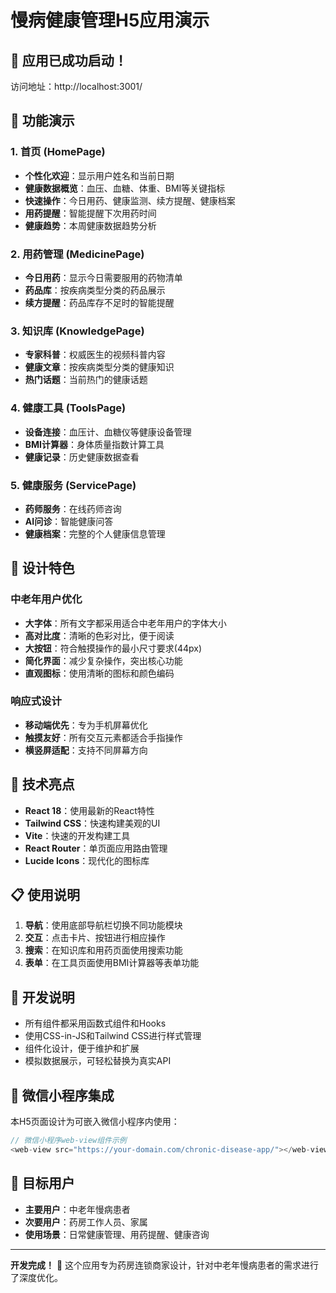 # 慢病健康管理H5应用演示

## 🎉 应用已成功启动！

访问地址：http://localhost:3001/

## 📱 功能演示

### 1. 首页 (HomePage)
- **个性化欢迎**：显示用户姓名和当前日期
- **健康数据概览**：血压、血糖、体重、BMI等关键指标
- **快速操作**：今日用药、健康监测、续方提醒、健康档案
- **用药提醒**：智能提醒下次用药时间
- **健康趋势**：本周健康数据趋势分析

### 2. 用药管理 (MedicinePage)
- **今日用药**：显示今日需要服用的药物清单
- **药品库**：按疾病类型分类的药品展示
- **续方提醒**：药品库存不足时的智能提醒

### 3. 知识库 (KnowledgePage)
- **专家科普**：权威医生的视频科普内容
- **健康文章**：按疾病类型分类的健康知识
- **热门话题**：当前热门的健康话题

### 4. 健康工具 (ToolsPage)
- **设备连接**：血压计、血糖仪等健康设备管理
- **BMI计算器**：身体质量指数计算工具
- **健康记录**：历史健康数据查看

### 5. 健康服务 (ServicePage)
- **药师服务**：在线药师咨询
- **AI问诊**：智能健康问答
- **健康档案**：完整的个人健康信息管理

## 🎨 设计特色

### 中老年用户优化
- **大字体**：所有文字都采用适合中老年用户的字体大小
- **高对比度**：清晰的色彩对比，便于阅读
- **大按钮**：符合触摸操作的最小尺寸要求(44px)
- **简化界面**：减少复杂操作，突出核心功能
- **直观图标**：使用清晰的图标和颜色编码

### 响应式设计
- **移动端优先**：专为手机屏幕优化
- **触摸友好**：所有交互元素都适合手指操作
- **横竖屏适配**：支持不同屏幕方向

## 🚀 技术亮点

- **React 18**：使用最新的React特性
- **Tailwind CSS**：快速构建美观的UI
- **Vite**：快速的开发构建工具
- **React Router**：单页面应用路由管理
- **Lucide Icons**：现代化的图标库

## 📋 使用说明

1. **导航**：使用底部导航栏切换不同功能模块
2. **交互**：点击卡片、按钮进行相应操作
3. **搜索**：在知识库和用药页面使用搜索功能
4. **表单**：在工具页面使用BMI计算器等表单功能

## 🔧 开发说明

- 所有组件都采用函数式组件和Hooks
- 使用CSS-in-JS和Tailwind CSS进行样式管理
- 组件化设计，便于维护和扩展
- 模拟数据展示，可轻松替换为真实API

## 📱 微信小程序集成

本H5页面设计为可嵌入微信小程序内使用：

```javascript
// 微信小程序web-view组件示例
<web-view src="https://your-domain.com/chronic-disease-app/"></web-view>
```

## 🎯 目标用户

- **主要用户**：中老年慢病患者
- **次要用户**：药房工作人员、家属
- **使用场景**：日常健康管理、用药提醒、健康咨询

---

**开发完成！** 🎉 这个应用专为药房连锁商家设计，针对中老年慢病患者的需求进行了深度优化。

